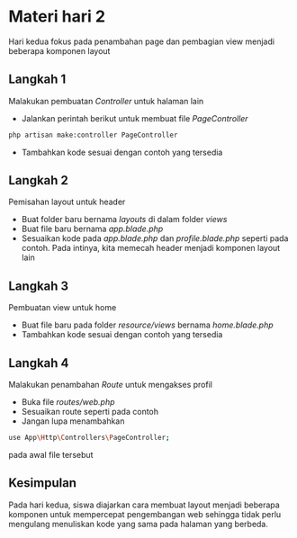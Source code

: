 # Materi hari 2

Hari kedua fokus pada penambahan page dan pembagian view menjadi beberapa komponen layout

## Langkah 1
Malakukan pembuatan *Controller* untuk halaman lain
- Jalankan perintah berikut untuk membuat file *PageController*
```bash
php artisan make:controller PageController
```
- Tambahkan kode sesuai dengan contoh yang tersedia

## Langkah 2
Pemisahan layout untuk header
- Buat folder baru bernama *layouts* di dalam folder *views*
- Buat file baru bernama *app.blade.php*
- Sesuaikan kode pada *app.blade.php* dan *profile.blade.php* seperti pada contoh. Pada intinya, kita memecah header menjadi komponen layout lain

## Langkah 3
Pembuatan view untuk home
- Buat file baru pada folder *resource/views* bernama *home.blade.php*
- Tambahkan kode sesuai dengan contoh yang tersedia

## Langkah 4
Malakukan penambahan *Route* untuk mengakses profil
- Buka file *routes/web.php*
- Sesuaikan route seperti pada contoh
- Jangan lupa menambahkan
```bash
use App\Http\Controllers\PageController;
```
pada awal file tersebut


## Kesimpulan
Pada hari kedua, siswa diajarkan cara membuat layout menjadi beberapa komponen untuk mempercepat pengembangan web sehingga tidak perlu mengulang menuliskan kode yang sama pada halaman yang berbeda.
